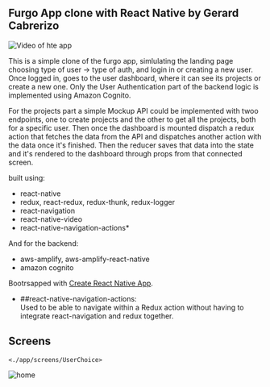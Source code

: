 ## Furgo App clone with React Native by Gerard Cabrerizo 

![Video of hte app](https://gfycat.com/HomelyCompassionateDutchshepherddog)

This is a simple clone of the furgo app, simlulating the landing page choosing type of user -> type of auth, and login in or creating a new user. 
Once logged in, goes to the user dashboard, where it can see its projects or create a new one. 
Only the User Authentication part of the backend logic is implemented using Amazon Cognito. 

For the projects part a simple Mockup API could be implemented with twoo endpoints, one to create projects and the other to get all the projects, both for a specific user. 
Then once the dashboard is mounted dispatch a redux action that fetches the data from the API and dispatches another action with the data once it's finished. 
Then the reducer saves that data into the state and it's rendered to the dashboard through props from that connected screen. 


 built using: 

* react-native
* redux, react-redux, redux-thunk, redux-logger
* react-navigation
* react-native-video 
* react-native-navigation-actions*

And for the backend: 

* aws-amplify, aws-amplify-react-native
* amazon cognito 

Bootrsapped with [Create React Native App](https://github.com/react-community/create-react-native-app).



* ##react-native-navigation-actions:  
Used to be able to navigate within a Redux action without having to integrate react-navigation and redux together. 

## Screens 
`<./app/screens/UserChoice>`

![home](https://imgur.com/ay6BUuD)

